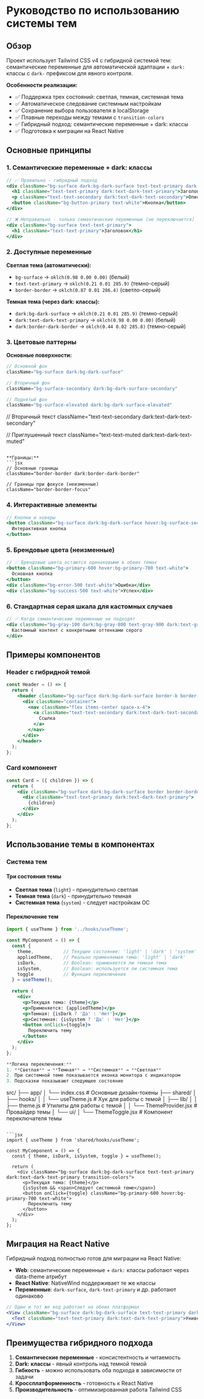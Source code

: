 # Руководство по использованию системы тем

## Обзор

Проект использует Tailwind CSS v4 с гибридной системой тем: семантические переменные для автоматической адаптации + `dark:` классы с `dark-` префиксом для явного контроля.

**Особенности реализации:**
- ✅ Поддержка трех состояний: светлая, темная, системная тема
- ✅ Автоматическое следование системным настройкам
- ✅ Сохранение выбора пользователя в localStorage
- ✅ Плавные переходы между темами с `transition-colors`
- ✅ Гибридный подход: семантические переменные + dark: классы
- ✅ Подготовка к миграции на React Native

## Основные принципы

### 1. Семантические переменные + dark: классы

```jsx
// ✅ Правильно - гибридный подход
<div className="bg-surface dark:bg-dark-surface text-text-primary dark:text-dark-text-primary">
  <h1 className="text-text-primary dark:text-dark-text-primary">Заголовок</h1>
  <p className="text-text-secondary dark:text-dark-text-secondary">Описание</p>
  <button className="bg-button-primary text-white">Кнопка</button>
</div>

// ❌ Неправильно - только семантические переменные (не переключается)
<div className="bg-surface text-text-primary">
  <h1 className="text-text-primary">Заголовок</h1>
</div>
```

### 2. Доступные переменные

**Светлая тема (автоматически):**
- `bg-surface` → `oklch(0.98 0.00 0.00)` (белый)
- `text-text-primary` → `oklch(0.21 0.01 285.9)` (темно-серый)
- `border-border` → `oklch(0.87 0.01 286.4)` (светло-серый)

**Темная тема (через dark: классы):**
- `dark:bg-dark-surface` → `oklch(0.21 0.01 285.9)` (темно-серый)
- `dark:text-dark-text-primary` → `oklch(0.98 0.00 0.00)` (белый)
- `dark:border-dark-border` → `oklch(0.44 0.02 285.8)` (темно-серый)

### 3. Цветовые паттерны

**Основные поверхности:**
```jsx
// Основной фон
className="bg-surface dark:bg-dark-surface"

// Вторичный фон
className="bg-surface-secondary dark:bg-dark-surface-secondary"

// Поднятый фон
className="bg-surface-elevated dark:bg-dark-surface-elevated"
```


// Вторичный текст
className="text-text-secondary dark:text-dark-text-secondary"

// Приглушенный текст
className="text-text-muted dark:text-dark-text-muted"
```

**Границы:**
```jsx
// Основные границы
className="border-border dark:border-dark-border"

// Границы при фокусе (неизменные)
className="border-border-focus"
```

### 4. Интерактивные элементы

```jsx
// Кнопки и ховеры
<button className="bg-surface dark:bg-dark-surface hover:bg-surface-secondary dark:hover:bg-dark-surface-secondary text-text-primary dark:text-dark-text-primary transition-colors">
  Интерактивная кнопка
</button>
```

### 5. Брендовые цвета (неизменные)

```jsx
// ✅ Брендовые цвета остаются одинаковыми в обеих темах
<button className="bg-primary-600 hover:bg-primary-700 text-white">
  Основная кнопка
</button>
<div className="bg-error-500 text-white">Ошибка</div>
<div className="bg-success-500 text-white">Успех</div>
```

### 6. Стандартная серая шкала для кастомных случаев

```jsx
// ✅ Когда семантические переменные не подходят
<div className="bg-gray-100 dark:bg-gray-800 text-gray-900 dark:text-gray-100">
  Кастомный контент с конкретными оттенками серого
</div>
```

## Примеры компонентов

### Header с гибридной темой

```jsx
const Header = () => {
  return (
    <header className="bg-surface dark:bg-dark-surface border-b border-border dark:border-dark-border">
      <div className="container">
        <nav className="flex items-center space-x-4">
          <a className="text-text-secondary dark:text-dark-text-secondary hover:text-text-primary dark:hover:text-dark-text-primary transition-colors">
            Ссылка
          </a>
        </nav>
      </div>
    </header>
  );
};
```

### Card компонент

```jsx
const Card = ({ children }) => {
  return (
    <div className="bg-surface dark:bg-dark-surface border border-border dark:border-dark-border rounded-lg p-6 transition-colors">
      <div className="text-text-primary dark:text-dark-text-primary">
        {children}
      </div>
    </div>
  );
};
```

## Использование темы в компонентах
###  Система тем

#### Три состояния темы
- **Светлая тема** (`light`) - принудительно светлая
- **Темная тема** (`dark`) - принудительно темная  
- **Системная тема** (`system`) - следует настройкам ОС

#### Переключение тем
```jsx
import { useTheme } from '../hooks/useTheme';

const MyComponent = () => {
  const { 
    theme,           // Текущее состояние: 'light' | 'dark' | 'system'
    appliedTheme,    // Реально применяемая тема: 'light' | 'dark'
    isDark,          // Boolean: применяется ли темная тема
    isSystem,        // Boolean: используется ли системная тема
    toggle           // Функция переключения
  } = useTheme();
  
  return (
    <div>
      <p>Текущая тема: {theme}</p>
      <p>Применяется: {appliedTheme}</p>
      <p>Темная: {isDark ? 'Да' : 'Нет'}</p>
      <p>Системная: {isSystem ? 'Да' : 'Нет'}</p>
      <button onClick={toggle}>
        Переключить тему
      </button>
    </div>
  );
};

**Логика переключения:**
1. **Светлая** → **Темная** → **Системная** → **Светлая**
2. При системной теме показывается иконка монитора с индикатором
3. Подсказки показывают следующее состояние

```
src/
├── app/
│   └── index.css                    # Основные дизайн-токены
├── shared/
│   ├── hooks/
│   │   └── useTheme.js              # Хук для работы с темой
│   ├── lib/
│   │   ├── theme.js                 # Утилиты для работы с темой
│   │   └── ThemeProvider.jsx        # Провайдер темы
│   └── ui/
│       └── ThemeToggle.jsx          # Компонент переключателя темы
```

```jsx
import { useTheme } from 'shared/hooks/useTheme';

const MyComponent = () => {
  const { theme, isDark, isSystem, toggle } = useTheme();
  
  return (
    <div className="bg-surface dark:bg-dark-surface text-text-primary dark:text-dark-text-primary transition-colors">
      <p>Текущая тема: {theme}</p>
      {isSystem && <span>Следует системной теме</span>}
      <button onClick={toggle} className="bg-primary-600 hover:bg-primary-700 text-white">
        Переключить тему
      </button>
    </div>
  );
};
```

## Миграция на React Native

Гибридный подход полностью готов для миграции на React Native:

- **Web**: семантические переменные + `dark:` классы работают через data-theme атрибут
- **React Native**: NativeWind поддерживает те же классы
- **Переменные**: `dark-surface`, `dark-text-primary` и др. работают одинаково

```jsx
// Один и тот же код работает на обеих платформах
<View className="bg-surface dark:bg-dark-surface text-text-primary dark:text-dark-text-primary">
  <Text className="text-text-primary dark:text-dark-text-primary">Универсальный код</Text>
</View>
```

## Преимущества гибридного подхода

1. **Семантические переменные** - консистентность и читаемость
2. **Dark: классы** - явный контроль над темной темой
3. **Гибкость** - можно использовать оба подхода в зависимости от задачи
4. **Кроссплатформенность** - готовность к React Native
5. **Производительность** - оптимизированная работа Tailwind CSS 
